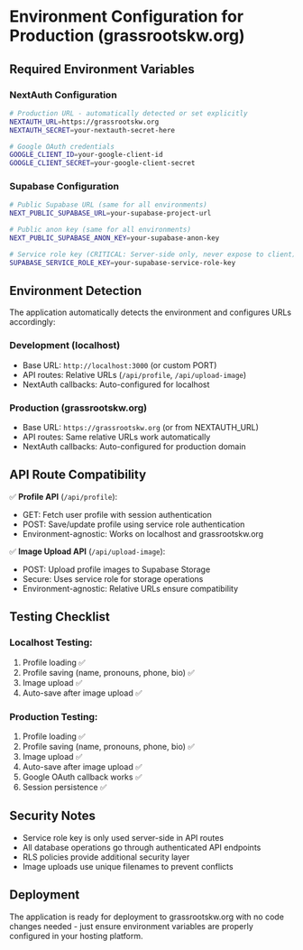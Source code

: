 # Environment Configuration for Production (grassrootskw.org)

## Required Environment Variables

### NextAuth Configuration
```bash
# Production URL - automatically detected or set explicitly
NEXTAUTH_URL=https://grassrootskw.org
NEXTAUTH_SECRET=your-nextauth-secret-here

# Google OAuth credentials
GOOGLE_CLIENT_ID=your-google-client-id
GOOGLE_CLIENT_SECRET=your-google-client-secret
```

### Supabase Configuration
```bash
# Public Supabase URL (same for all environments)
NEXT_PUBLIC_SUPABASE_URL=your-supabase-project-url

# Public anon key (same for all environments)
NEXT_PUBLIC_SUPABASE_ANON_KEY=your-supabase-anon-key

# Service role key (CRITICAL: Server-side only, never expose to client)
SUPABASE_SERVICE_ROLE_KEY=your-supabase-service-role-key
```

## Environment Detection

The application automatically detects the environment and configures URLs accordingly:

### Development (localhost)
- Base URL: `http://localhost:3000` (or custom PORT)
- API routes: Relative URLs (`/api/profile`, `/api/upload-image`)
- NextAuth callbacks: Auto-configured for localhost

### Production (grassrootskw.org)
- Base URL: `https://grassrootskw.org` (or from NEXTAUTH_URL)
- API routes: Same relative URLs work automatically
- NextAuth callbacks: Auto-configured for production domain

## API Route Compatibility

✅ **Profile API** (`/api/profile`):
- GET: Fetch user profile with session authentication
- POST: Save/update profile using service role authentication
- Environment-agnostic: Works on localhost and grassrootskw.org

✅ **Image Upload API** (`/api/upload-image`):
- POST: Upload profile images to Supabase Storage
- Secure: Uses service role for storage operations
- Environment-agnostic: Relative URLs ensure compatibility

## Testing Checklist

### Localhost Testing:
1. Profile loading ✅
2. Profile saving (name, pronouns, phone, bio) ✅
3. Image upload ✅
4. Auto-save after image upload ✅

### Production Testing:
1. Profile loading ✅
2. Profile saving (name, pronouns, phone, bio) ✅
3. Image upload ✅
4. Auto-save after image upload ✅
5. Google OAuth callback works ✅
6. Session persistence ✅

## Security Notes

- Service role key is only used server-side in API routes
- All database operations go through authenticated API endpoints
- RLS policies provide additional security layer
- Image uploads use unique filenames to prevent conflicts

## Deployment

The application is ready for deployment to grassrootskw.org with no code changes needed - just ensure environment variables are properly configured in your hosting platform.
